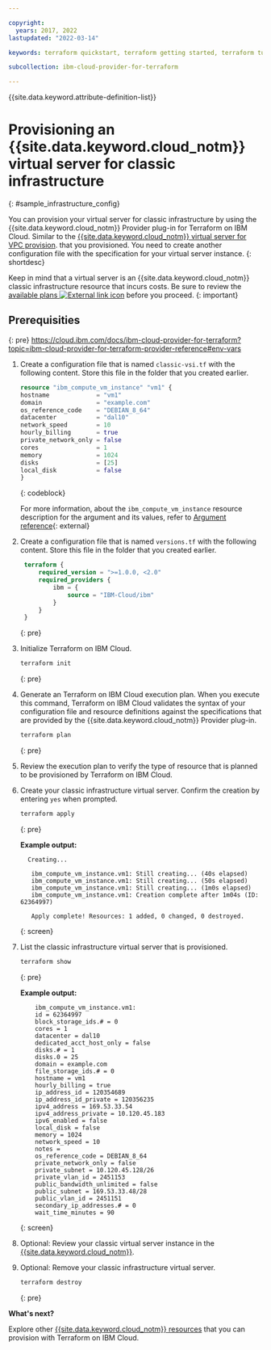 ```yaml
---

copyright:
  years: 2017, 2022
lastupdated: "2022-03-14"

keywords: terraform quickstart, terraform getting started, terraform tutorial, virtual server for classic infrastructure

subcollection: ibm-cloud-provider-for-terraform

---
```


{{site.data.keyword.attribute-definition-list}}

# Provisioning an {{site.data.keyword.cloud_notm}} virtual server for classic infrastructure
{: #sample_infrastructure_config}

You can provision your virtual server for classic infrastructure by using the {{site.data.keyword.cloud_notm}} Provider plug-in for Terraform on IBM Cloud. Similar to the [{{site.data.keyword.cloud_notm}} virtual server for VPC provision](/docs/ibm-cloud-provider-for-terraform?topic=ibm-cloud-provider-for-terraform-getting-started). that you provisioned. You need to create another configuration file with the specification for your virtual server instance. 
{: shortdesc}

Keep in mind that a virtual server is an {{site.data.keyword.cloud_notm}} classic infrastructure resource that incurs costs. Be sure to review the [available plans ![External link icon](../icons/launch-glyph.svg "External link icon")](https://cloud.ibm.com/gen1/infrastructure/provision/vs) before you proceed.
{: important}

## Prerequisities
{: pre}
https://cloud.ibm.com/docs/ibm-cloud-provider-for-terraform?topic=ibm-cloud-provider-for-terraform-provider-reference#env-vars

1. Create a configuration file that is named `classic-vsi.tf` with the following content. Store this file in the folder that you created earlier.
 
    ```terraform
    resource "ibm_compute_vm_instance" "vm1" {
    hostname             = "vm1"
    domain               = "example.com"
    os_reference_code    = "DEBIAN_8_64"
    datacenter           = "dal10"
    network_speed        = 10
    hourly_billing       = true
    private_network_only = false
    cores                = 1
    memory               = 1024
    disks                = [25]
    local_disk           = false
    }
    ```
    {: codeblock}

    For more information, about the `ibm_compute_vm_instance` resource description for the argument and its values, refer to [Argument reference](https://registry.terraform.io/providers/IBM-Cloud/ibm/latest/docs/resources/compute_vm_instance#argument-reference){: external}

2. Create a configuration file that is named `versions.tf` with the following content. Store this file in the folder that you created earlier.
   ```terraform
    terraform {
        required_version = ">=1.0.0, <2.0"
        required_providers {
            ibm = {
                source = "IBM-Cloud/ibm"
            }
        }
    }
    ```
    {: pre}

3. Initialize Terraform on IBM Cloud.

    ```sh
    terraform init
    ```
    {: pre}

4. Generate an Terraform on IBM Cloud execution plan. When you execute this command, Terraform on IBM Cloud validates the syntax of your configuration file and resource definitions against the specifications that are provided by the {{site.data.keyword.cloud_notm}} Provider plug-in. 
  
    ```sh
    terraform plan
    ```
    {: pre}

5. Review the execution plan to verify the type of resource that is planned to be provisioned by Terraform on IBM Cloud.
6. Create your classic infrastructure virtual server. Confirm the creation by entering `yes` when prompted. 

    ```sh
    terraform apply
    ```
    {: pre} 

    **Example output:**

    ```text
      Creating...

       ibm_compute_vm_instance.vm1: Still creating... (40s elapsed)
       ibm_compute_vm_instance.vm1: Still creating... (50s elapsed)
       ibm_compute_vm_instance.vm1: Still creating... (1m0s elapsed)
       ibm_compute_vm_instance.vm1: Creation complete after 1m04s (ID: 62364997)
       
       Apply complete! Resources: 1 added, 0 changed, 0 destroyed.
    ```
    {: screen}

7. List the classic infrastructure virtual server that is provisioned. 
   
    ```sh
    terraform show
    ```
    {: pre}

    **Example output:**

    ```text
        ibm_compute_vm_instance.vm1:
        id = 62364997
        block_storage_ids.# = 0
        cores = 1
        datacenter = dal10
        dedicated_acct_host_only = false
        disks.# = 1
        disks.0 = 25
        domain = example.com
        file_storage_ids.# = 0
        hostname = vm1
        hourly_billing = true
        ip_address_id = 120354689
        ip_address_id_private = 120356235
        ipv4_address = 169.53.33.54
        ipv4_address_private = 10.120.45.183
        ipv6_enabled = false
        local_disk = false
        memory = 1024
        network_speed = 10
        notes = 
        os_reference_code = DEBIAN_8_64
        private_network_only = false
        private_subnet = 10.120.45.128/26
        private_vlan_id = 2451153
        public_bandwidth_unlimited = false
        public_subnet = 169.53.33.48/28
        public_vlan_id = 2451151
        secondary_ip_addresses.# = 0
        wait_time_minutes = 90
    ```
    {: screen}

8. Optional: Review your classic virtual server instance in the [{{site.data.keyword.cloud_notm}}](https://cloud.ibm.com/classic/devices).

9. Optional: Remove your classic infrastructure virtual server.

    ```sh
    terraform destroy
    ```
    {: pre}

**What's next?**

Explore other [{{site.data.keyword.cloud_notm}} resources](/docs/ibm-cloud-provider-for-terraform?topic=ibm-cloud-provider-for-terraform-setup_cli#install_provider) that you can provision with Terraform on IBM Cloud.
